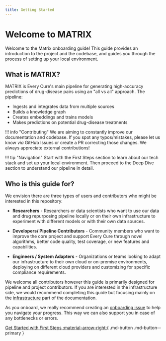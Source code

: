 ```yaml
---
title: Getting Started
---
```


# Welcome to MATRIX

Welcome to the Matrix onboarding guide! This guide provides an introduction to the project and the codebase, and guides you through the process of setting up your local environment.

## What is MATRIX?

MATRIX is Every Cure's main pipeline for generating high-accuracy predictions of drug-disease pairs using an "all vs all" approach. The pipeline:

- Ingests and integrates data from multiple sources
- Builds a knowledge graph
- Creates embeddings and trains models
- Makes predictions on potential drug-disease treatments

!!! info "Contributing"
    We are aiming to constantly improve our documentation and codebase. If you spot any typos/mistakes, please let us know _via_ GitHub Issues or create a PR correcting those changes. We always appreciate external contributions!

!!! tip "Navigation"
    Start with the First Steps section to learn about our tech stack and set up your local environment. Then proceed to the Deep Dive section to understand our pipeline in detail.

## Who is this guide for? 

We envision there are three types of users and contributors who might be interested in this repository:

* **Researchers** - Researchers or data scientists who want to use our data and drug repurposing pipeline locally or on their own infrastructure to experiment with different models or with their own data sources.

* **Developers/ Pipeline Contributors** - Community members who want to improve the core project and support Every Cure through novel algorithms, better code quality, test coverage, or new features and capabilities.

* **Engineers / System Adapters** - Organizations or teams looking to adapt our infrastructure to their own cloud or on-premise environments, deploying on different cloud providers and customizing for specific compliance requirements.

We welcome all contributors however this guide is primarily designed for pipeline and project contributors. If you are interested in the infrastructure side, we would recommend completing this guide but focusing mainly on the [infrastructure](../infrastructure/index.md) part of the documentation.

As you onboard, we really recommend creating an [onboarding issue](https://github.com/everycure-org/matrix/issues/new?assignees=&labels=onboarding&projects=&template=onboarding.md&title=%3Cfirstname%3E+%3Clastname%3E) to help you navigate your progress. This way we can also support you in case of any bottlenecks or errors.
    

[Get Started with First Steps :material-arrow-right:](./first_steps/){ .md-button .md-button--primary }
     